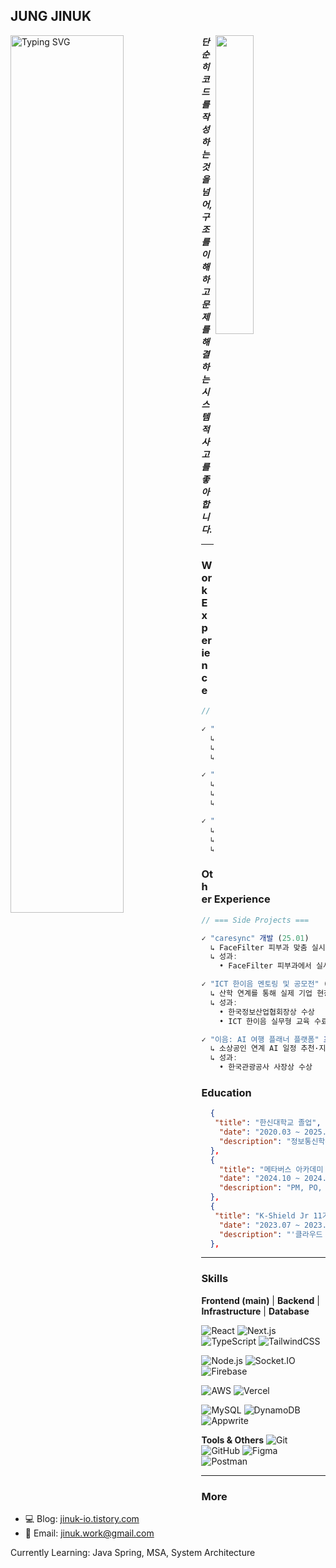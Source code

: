 ## JUNG JINUK

<img align="left" width="60%" src="https://readme-typing-svg.herokuapp.com?font=Fira+Code&weight=400&size=18&pause=100&color=4a5568&center=false&vCenter=true&width=400&lines=Junior+Developer;Future+Architect" alt="Typing SVG" />

<img align="right" width="35%" src="https://github-readme-stats.vercel.app/api?username=archbyuk&show_icons=true&theme=default&hide_border=true&bg_color=ffffff&title_color=24292e&text_color=586069&icon_color=959da5" />

***단순히 코드를 작성하는 것을 넘어, 구조를 이해하고 문제를 해결하는 시스템적 사고를 좋아합니다.***

---

### Work Experience
```js
// === Professional Experience ===

✓ "VR 영어 회화 학습 플랫폼 LMS 개발", 깡총영어 프로젝트 (24.07 ~ 24.09, 25.03 ~ 25.05)
  ↳ 개요: VR 환경에서 초등학생이 영어 회화 연습을 실시간으로 학습·관리할 수 있는 교육 플랫폼, 교사용 LMS 구축 및 운영
  ↳ 역할: 프론트엔드 개발자
  ↳ 성과: WebRTC + Socket.io 기반 실시간 모니터링, JWT 인증 시스템, 5개 초등학교 200명 사용자 운영

✓ "스마트링 관제 시스템 개발" 프로젝트 참여 (25.03 ~ 25.05)
  ↳ 개요: 태안군 노인의 생체 데이터를 수집·분석하여 실시간으로 상태를 모니터링하는 헬스케어 관제 시스템 설계
  ↳ 역할: 시스템 설계 및 백엔드 구축 참여
  ↳ 성과: 전체 시스템 플로우 설계, NestJS 백엔드 구축, 기술화 문서 작성

✓ "보행 연구·분석 시스템 개발" 프로젝트 (24.10 ~ 24.12)  
  ↳ 개요: 고령자의 보행 영상 데이터를 AI 모델로 분석하여 이상 징후를 탐지·시각화하는 연구용 서비스 개발
  ↳ 역할: 개발 총괄
  ↳ 성과: Next.js Server Action 기반 영상 처리 API, AWS Lambda/S3 서버리스 인프라, 실사용 운영
```

### Other Experience
```ts
// === Side Projects ===

✓ "caresync" 개발 (25.01)  
  ↳ FaceFilter 피부과 맞춤 실시간 타이머 기반 환자 상태 대시보드 및 위치·시간 추적 시스템 개발
  ↳ 성과:
    • FaceFilter 피부과에서 실사용

✓ "ICT 한이음 멘토링 및 공모전" (24.04 ~ 24.12)
  ↳ 산학 연계를 통해 실제 기업 현장 기술과 개발 프로세스를 경험하며 '깡총영어' 프로젝트를 대상으로 멘토링과 공모전에 참여하여 실무 역량을 강화한 실무형 교육과정 
  ↳ 성과:  
    • 한국정보산업협회장상 수상
    • ICT 한이음 실무형 교육 수료

✓ "이음: AI 여행 플래너 플랫폼" 프로젝트 (24.04 ~ 24.08)  
  ↳ 소상공인 연계 AI 일정 추천·지도 시각화 기능 제공 플랫폼 
  ↳ 성과:  
    • 한국관광공사 사장상 수상
```
### Education
```json
  {
   "title": "한신대학교 졸업",
    "date": "2020.03 ~ 2025.02",
    "description": "정보통신학부",
  },
  {
    "title": "메타버스 아카데미 3기",
    "date": "2024.10 ~ 2024.12",
    "description": "PM, PO, Dev 관련 실무자 멘토링 과정 수료",
  },
  {
   "title": "K-Shield Jr 11기",
    "date": "2023.07 ~ 2023.10",
    "description": "'클라우드 보안 운영' 교육 과정 수료",
  },
```
---

### Skills

**Frontend (main)** | **Backend** | **Infrastructure** | **Database**

![React](https://img.shields.io/badge/-React-20232A?style=flat&logo=react)
![Next.js](https://img.shields.io/badge/-Next.js-000000?style=flat&logo=nextdotjs)
![TypeScript](https://img.shields.io/badge/-TypeScript-3178C6?style=flat&logo=typescript&logoColor=white)
![TailwindCSS](https://img.shields.io/badge/-TailwindCSS-06B6D4?style=flat&logo=tailwindcss)

![Node.js](https://img.shields.io/badge/-Node.js-339933?style=flat&logo=node.js)
![Socket.IO](https://img.shields.io/badge/-Socket.IO-010101?style=flat&logo=socket.io)
![Firebase](https://img.shields.io/badge/-Firebase-FFCA28?style=flat&logo=firebase&logoColor=black)

![AWS](https://img.shields.io/badge/-AWS-232F3E?style=flat&logo=amazonaws)
![Vercel](https://img.shields.io/badge/-Vercel-000000?style=flat&logo=vercel)

![MySQL](https://img.shields.io/badge/-MySQL-4479A1?style=flat&logo=mysql&logoColor=white)
![DynamoDB](https://img.shields.io/badge/-DynamoDB-4053D6?style=flat&logo=amazondynamodb)
![Appwrite](https://img.shields.io/badge/-Appwrite-F02E65?style=flat&logo=appwrite&logoColor=white)

**Tools & Others**
![Git](https://img.shields.io/badge/-Git-F05032?style=flat&logo=git&logoColor=white)
![GitHub](https://img.shields.io/badge/-GitHub-181717?style=flat&logo=github)
![Figma](https://img.shields.io/badge/-Figma-F24E1E?style=flat&logo=figma&logoColor=white)
![Postman](https://img.shields.io/badge/-Postman-FF6C37?style=flat&logo=postman&logoColor=white)

---
### More
- 💻 Blog: [jinuk-io.tistory.com](https://jinuk-io.tistory.com/)
- 📮 Email: jinuk.work@gmail.com

Currently Learning: Java Spring, MSA, System Architecture
